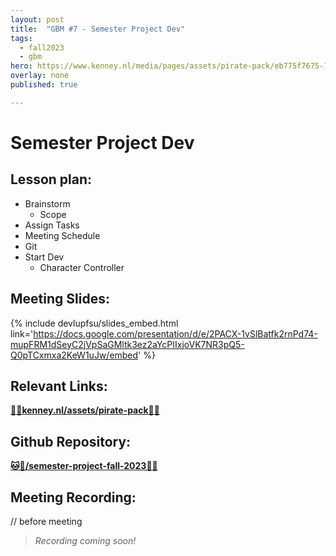 ```yaml
---
layout: post
title:  "GBM #7 - Semester Project Dev"
tags:
  - fall2023
  - gbm
hero: https://www.kenney.nl/media/pages/assets/pirate-pack/eb775f7675-1677579015/sample.png
overlay: none
published: true

---
```


# Semester Project Dev

## Lesson plan:
- Brainstorm 
  - Scope
- Assign Tasks
- Meeting Schedule
- Git
- Start Dev
  - Character Controller

## Meeting Slides:
{% include devlupfsu/slides_embed.html link='https://docs.google.com/presentation/d/e/2PACX-1vSlBatfk2rnPd74-mupFRM1dSeyC2jVpSaGMltk3ez2aYcPIIxjoVK7NR3pQ5-Q0pTCxmxa2KeW1uJw/embed' %}

## Relevant Links:

__[💾📁kenney.nl/assets/pirate-pack📁💾](https://www.kenney.nl/assets/pirate-pack)__

## Github Repository:  

__[🐱📁/semester-project-fall-2023📁🐱](https://github.com/devlup-fsu/semester-project-fall-2023)__

## Meeting Recording:

// before meeting

> *Recording coming soon!*
